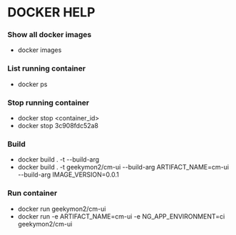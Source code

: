 # DOCKER HELP

### Show all docker images

- docker images

### List running container

- docker ps

### Stop running container

- docker stop <container_id>
- docker stop 3c908fdc52a8

### Build

- docker build . -t <tag> --build-arg <args>
- docker build . -t geekymon2/cm-ui --build-arg ARTIFACT_NAME=cm-ui --build-arg IMAGE_VERSION=0.0.1

### Run container

- docker run geekymon2/cm-ui
- docker run -e ARTIFACT_NAME=cm-ui -e NG_APP_ENVIRONMENT=ci geekymon2/cm-ui

